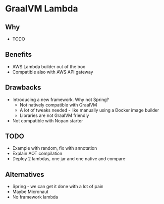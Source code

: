 # GraalVM Lambda

## Why

- TODO

## Benefits
- AWS Lambda builder out of the box
- Compatible also with AWS API gateway

## Drawbacks
- Introducing a new framework. Why not Spring?
  - Not natively compatible with GraalVM
  - A lot of tweaks needed - like manually using a Docker image builder
  - Libraries are not GraalVM friendly
- Not compatible with Nopan starter

## TODO
- Example with random, fix with annotation
- Explain AOT compilation
- Deploy 2 lambdas, one jar and one native and compare

## Alternatives
- Spring - we can get it done with a lot of pain
- Maybe Micronaut
- No framework lambda
